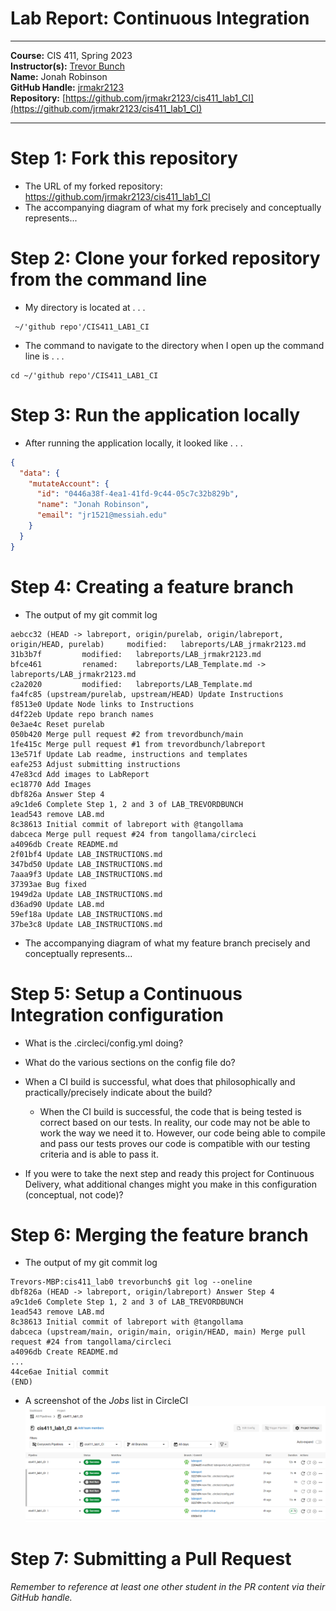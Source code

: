 # Lab Report: Continuous Integration
___
**Course:** CIS 411, Spring 2023  
**Instructor(s):** [Trevor Bunch](https://github.com/trevordbunch)  
**Name:** Jonah Robinson  
**GitHub Handle:** [jrmakr2123](https://github.com/jrmakr2123)  
**Repository:** [https://github.com/jrmakr2123/cis411_lab1_CI](https://github.com/jrmakr2123/cis411_lab1_CI)  
___

# Step 1: Fork this repository
- The URL of my forked repository: https://github.com/jrmakr2123/cis411_lab1_CI
- The accompanying diagram of what my fork precisely and conceptually represents...

# Step 2: Clone your forked repository from the command line  
- My directory is located at . . . 
```
 ~/'github repo'/CIS411_LAB1_CI
```
- The command to navigate to the directory when I open up the command line is . . . 
 
```
cd ~/'github repo'/CIS411_LAB1_CI
```

# Step 3: Run the application locally
- After running the application locally, it looked like . . . 
``` json
{
  "data": {
    "mutateAccount": {
      "id": "0446a38f-4ea1-41fd-9c44-05c7c32b829b",
      "name": "Jonah Robinson",
      "email": "jr1521@messiah.edu"
    }
  }
}
```

# Step 4: Creating a feature branch
- The output of my git commit log
```
aebcc32 (HEAD -> labreport, origin/purelab, origin/labreport, origin/HEAD, purelab)     modified:   labreports/LAB_jrmakr2123.md
31b3b7f         modified:   labreports/LAB_jrmakr2123.md
bfce461         renamed:    labreports/LAB_Template.md -> labreports/LAB_jrmakr2123.md
c2a2020         modified:   labreports/LAB_Template.md
fa4fc85 (upstream/purelab, upstream/HEAD) Update Instructions
f8513e0 Update Node links to Instructions
d4f22eb Update repo branch names
0e3ae4c Reset purelab
050b420 Merge pull request #2 from trevordbunch/main
1fe415c Merge pull request #1 from trevordbunch/labreport
13e571f Update Lab readme, instructions and templates
eafe253 Adjust submitting instructions
47e83cd Add images to LabReport
ec18770 Add Images
dbf826a Answer Step 4
a9c1de6 Complete Step 1, 2 and 3 of LAB_TREVORDBUNCH
1ead543 remove LAB.md
8c38613 Initial commit of labreport with @tangollama
dabceca Merge pull request #24 from tangollama/circleci
a4096db Create README.md
2f01bf4 Update LAB_INSTRUCTIONS.md
347bd50 Update LAB_INSTRUCTIONS.md
7aaa9f3 Update LAB_INSTRUCTIONS.md
37393ae Bug fixed
1949d2a Update LAB_INSTRUCTIONS.md
d36ad90 Update LAB.md
59ef18a Update LAB_INSTRUCTIONS.md
37be3c8 Update LAB_INSTRUCTIONS.md
```
- The accompanying diagram of what my feature branch precisely and conceptually represents...

# Step 5: Setup a Continuous Integration configuration
- What is the .circleci/config.yml doing?  


- What do the various sections on the config file do?  
   

- When a CI build is successful, what does that philosophically and practically/precisely indicate about the build?  
  - When the CI build is successful, the code that is being tested is correct based on our tests. In reality, our code may not be able to work the way we need it to. However, our code being able to compile and pass our tests proves our code is compatible with our testing criteria and is able to pass it. 
   

- If you were to take the next step and ready this project for Continuous Delivery, what additional changes might you make in this configuration (conceptual, not code)?  
   

# Step 6: Merging the feature branch
* The output of my git commit log
```
Trevors-MBP:cis411_lab0 trevorbunch$ git log --oneline
dbf826a (HEAD -> labreport, origin/labreport) Answer Step 4
a9c1de6 Complete Step 1, 2 and 3 of LAB_TREVORDBUNCH
1ead543 remove LAB.md
8c38613 Initial commit of labreport with @tangollama
dabceca (upstream/main, origin/main, origin/HEAD, main) Merge pull request #24 from tangollama/circleci
a4096db Create README.md
...
44ce6ae Initial commit
(END)
```

* A screenshot of the _Jobs_ list in CircleCI
![CircleCI Success](../assets/circleci_success.png)

# Step 7: Submitting a Pull Request
_Remember to reference at least one other student in the PR content via their GitHub handle._


<!-- 
# Step 8: [EXTRA CREDIT] Augment the core project
PR reference in the report to one of the following:
1. Add one or more unit tests to the core assignment project. 
2. Configure the CircleCI config.yml to automatically build a Docker image of the project.
3. Configure an automatic deployment of the successful CircleCI build to an Amazon EC2 instance. -->

